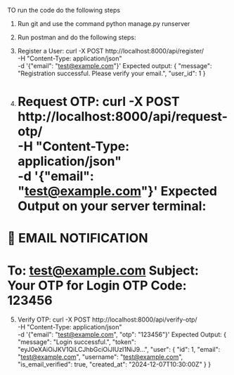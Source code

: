 TO run the code do the following steps
1. Run git and use the command python manage.py runserver
2. Run postman and do the following steps:
3. Register a User:
   curl -X POST http://localhost:8000/api/register/ \
  -H "Content-Type: application/json" \
  -d '{"email": "test@example.com"}'
   Expected output:
   {
    "message": "Registration successful. Please verify your email.",
    "user_id": 1
   }
   
4. Request OTP:
    curl -X POST http://localhost:8000/api/request-otp/ \
  -H "Content-Type: application/json" \
  -d '{"email": "test@example.com"}'
   Expected Output on your server terminal:
   ==================================================
📧 EMAIL NOTIFICATION
==================================================
To: test@example.com
Subject: Your OTP for Login
OTP Code: 123456
==================================================

5. Verify OTP:
   curl -X POST http://localhost:8000/api/verify-otp/ \
  -H "Content-Type: application/json" \
  -d '{"email": "test@example.com", "otp": "123456"}'
   Expected Output:
   {
    "message": "Login successful.",
    "token": "eyJ0eXAiOiJKV1QiLCJhbGciOiJIUzI1NiJ9...",
    "user": {
        "id": 1,
        "email": "test@example.com",
        "username": "test@example.com",
        "is_email_verified": true,
        "created_at": "2024-12-07T10:30:00Z"
    }
}
